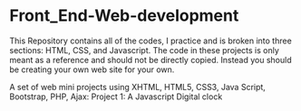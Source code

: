 # Front_End-Web-development
This Repository contains all of the codes, I practice and is broken into three sections: HTML, CSS, and Javascript.
The code in these projects is only meant as a reference and should not be directly copied. Instead you should be creating your own web site for your own.

A set of web mini projects using XHTML, HTML5, CSS3, Java Script, Bootstrap, PHP, Ajax:
Project 1: A Javascript Digital clock
